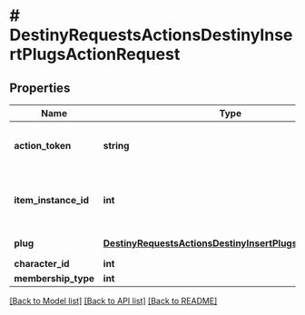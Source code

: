 # # DestinyRequestsActionsDestinyInsertPlugsActionRequest

## Properties

Name | Type | Description | Notes
------------ | ------------- | ------------- | -------------
**action_token** | **string** | Action token provided by the AwaGetActionToken API call. | [optional]
**item_instance_id** | **int** | The instance ID of the item having a plug inserted. Only instanced items can have sockets. | [optional]
**plug** | [**DestinyRequestsActionsDestinyInsertPlugsRequestEntry**](DestinyRequestsActionsDestinyInsertPlugsRequestEntry.md) | The plugs being inserted. | [optional]
**character_id** | **int** |  | [optional]
**membership_type** | **int** |  | [optional]

[[Back to Model list]](../../README.md#models) [[Back to API list]](../../README.md#endpoints) [[Back to README]](../../README.md)
